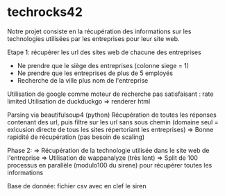 # techrocks42

Notre projet consiste en la récupération des informations sur les technologies utilisées par les entreprises pour leur site web.

Etape 1: récupérer les url des sites web de chacune des entreprises
* Ne prendre que le siège des entreprises (colonne siege = 1)
* Ne prendre que les entreprises de plus de 5 employés
* Recherche de la ville plus nom de l'entreprise

Utilisation de google comme moteur de recherche pas satisfaisant : rate limited
Utilisation de duckduckgo => renderer html

Parsing via beautifulsoup4 (python)
Récupération de toutes les réponses contenant des url, puis filtre sur les url sans sous chemin (domaine seul = exlcusion directe de tous les sites répertoriant les entreprises)
=> Bonne rapidité de récupération (pas besoin de scaling)

Phase 2:
=> Récupération de la technologie utilisée dans le site web de l'entreprise
=> Utilisation de wappanalyze (très lent)
=> Split de 100 processus en parallèle (modulo100 du sirene) pour récupérer toutes les informations

Base de donnée: fichier csv avec en clef le siren
